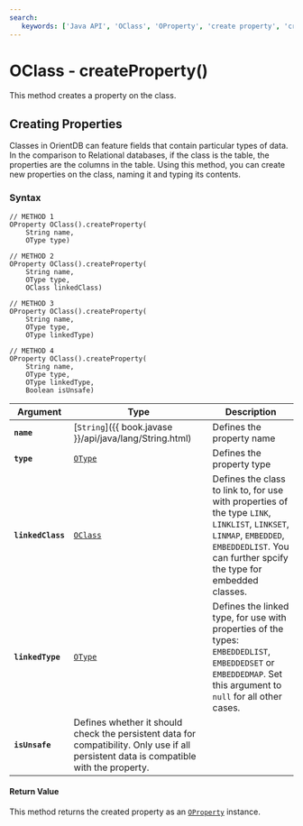 ```yaml
---
search:
   keywords: ['Java API', 'OClass', 'OProperty', 'create property', 'createProperty']
---
```


# OClass - createProperty()

This method creates a property on the class.

## Creating Properties

Classes in OrientDB can feature fields that contain particular types of data.  In the comparison to Relational databases, if the class is the table, the properties are the columns in the table.  Using this method, you can create new properties on the class, naming it and typing its contents.

### Syntax

```
// METHOD 1
OProperty OClass().createProperty(
	String name, 
	OType type)

// METHOD 2
OProperty OClass().createProperty(
	String name, 
	OType type,
	OClass linkedClass)

// METHOD 3
OProperty OClass().createProperty(
	String name, 
	OType type,
	OType linkedType)

// METHOD 4
OProperty OClass().createProperty(
	String name, 
	OType type,
	OType linkedType, 
	Boolean isUnsafe)
```

| Argument | Type | Description |
|---|---|---|
| **`name`** | [`String`]({{ book.javase }}/api/java/lang/String.html) | Defines the property name |
| **`type`** | [`OType`](../OType.md) | Defines the property type |
| **`linkedClass`** | [`OClass`](../OClass.md) | Defines the class to link to, for use with properties of the type `LINK`, `LINKLIST`, `LINKSET`, `LINMAP`, `EMBEDDED`, `EMBEDDEDLIST`.  You can further spcify the type for embedded classes. |
| **`linkedType`** | [`OType`](../OType.md) | Defines the linked type, for use with properties of the types: `EMBEDDEDLIST`, `EMBEDDEDSET` or `EMBEDDEDMAP`.  Set this argument to `null` for all other cases. |
| **`isUnsafe`** | Defines whether it should check the persistent data for compatibility.  Only use if all persistent data is compatible with the property. |

#### Return Value

This method returns the created property as an [`OProperty`](../OProperty.md) instance.

